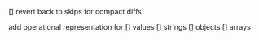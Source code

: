 
[] revert back to skips for compact diffs

add operational representation for
[] values
[] strings
[] objects
[] arrays